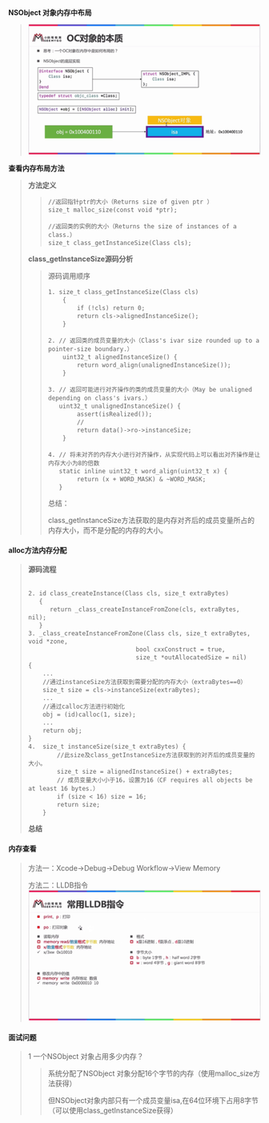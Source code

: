 **NSObject 对象内存中布局**

> ![](/assets/OC对象本质.png)

**查看内存布局方法**

> **方法定义**
>
> > ```
> > //返回指针ptr的大小（Returns size of given ptr ）
> > size_t malloc_size(const void *ptr);
> >
> > //返回类的实例的大小（Returns the size of instances of a class.）
> > size_t class_getInstanceSize(Class cls);
> > ```
>
> **class\_getInstanceSize源码分析**
>
> > 源码调用顺序
> >
> > ```
> > 1. size_t class_getInstanceSize(Class cls)
> >     {
> >         if (!cls) return 0;
> >         return cls->alignedInstanceSize();
> >     }
> >
> > 2. // 返回类的成员变量的大小（Class's ivar size rounded up to a pointer-size boundary.）
> >     uint32_t alignedInstanceSize() {
> >         return word_align(unalignedInstanceSize());
> >     }
> >
> > 3. // 返回可能进行对齐操作的类的成员变量的大小（May be unaligned depending on class's ivars.）
> >    uint32_t unalignedInstanceSize() {
> >         assert(isRealized());
> >         //
> >         return data()->ro->instanceSize;
> >     }
> >
> > 4. // 将未对齐的内存大小进行对齐操作，从实现代码上可以看出对齐操作是让内存大小为8的倍数
> >    static inline uint32_t word_align(uint32_t x) {
> >         return (x + WORD_MASK) & ~WORD_MASK;
> >    }
> > ```
> >
> > 总结：
> >
> > class\_getInstanceSize方法获取的是内存对齐后的成员变量所占的内存大小，而不是分配的内存的大小。



#### **alloc方法内存分配**

> **源码流程**
>
> ```
>
> 2. id class_createInstance(Class cls, size_t extraBytes)
>    {
>       return _class_createInstanceFromZone(cls, extraBytes, nil);
>    }
> 3. _class_createInstanceFromZone(Class cls, size_t extraBytes, void *zone, 
>                               bool cxxConstruct = true, 
>                               size_t *outAllocatedSize = nil)
> {
>     ...
>     //通过instanceSize方法获取到需要分配的内存大小（extraBytes==0）
>     size_t size = cls->instanceSize(extraBytes);
>     ...
>     //通过calloc方法进行初始化
>     obj = (id)calloc(1, size);
>     ...
>     return obj;
> }
> 4.  size_t instanceSize(size_t extraBytes) {
>         //此size及class_getInstanceSize方法获取到的对齐后的成员变量的大小。
>         size_t size = alignedInstanceSize() + extraBytes;
>         // 成员变量大小小于16，设置为16（CF requires all objects be at least 16 bytes.）
>         if (size < 16) size = 16;
>         return size;
>     }
> ```
>
> **总结**

#### 

#### **内存查看**

> 方法一：Xcode-&gt;Debug-&gt;Debug Workflow-&gt;View Memory
>
> 方法二：LLDB指令![](/assets/LLDB指令.png)

#### 

#### **面试问题**

> 1 一个NSObject 对象占用多少内存？
>
> > 系统分配了NSObject 对象分配16个字节的内存（使用malloc\_size方法获得）
> >
> > 但NSObject对象内部只有一个成员变量isa,在64位环境下占用8字节（可以使用class\_getInstanceSize获得）



